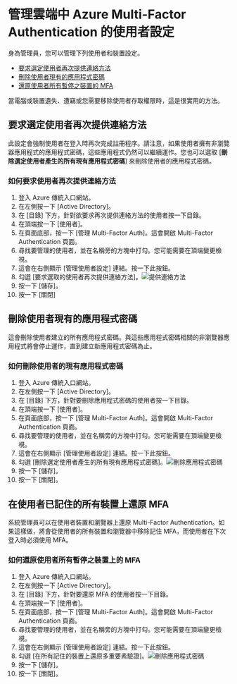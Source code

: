 <properties 
	pageTitle="Azure Multi-Factor Authentication 報告"
	description="說明如何變更使用者設定，如強迫使用者重複 proof-up 程序。"
	documentationCenter=""
	services="multi-factor-authentication"
	authors="kgremban"
	manager="femila"
	editor="curtand"/>

<tags
	ms.service="multi-factor-authentication"
	ms.workload="identity"
	ms.tgt_pltfrm="na"
	ms.devlang="na"
	ms.topic="article"
	ms.date="08/04/2016"
	ms.author="kgremban"/>

# 管理雲端中 Azure Multi-Factor Authentication 的使用者設定

身為管理員，您可以管理下列使用者和裝置設定。

- [要求選定使用者再次提供連絡方法](#require-selected-users-to-provide-contact-methods-again)
- [刪除使用者現有的應用程式密碼](#delete-users-existing-app-passwords)
- [還原使用者所有暫停之裝置的 MFA](#restore-mfa-on-all-suspended-devices-for-a-user)






當電腦或裝置遺失、遭竊或您需要移除使用者存取權限時，這是很實用的方法。


## 要求選定使用者再次提供連絡方法

此設定會強制使用者在登入時再次完成註冊程序。請注意，如果使用者擁有非瀏覽器應用程式的應用程式密碼，這些應用程式仍然可以繼續運作。您也可以選取 [**刪除選定使用者產生的所有現有應用程式密碼**] 來刪除使用者的應用程式密碼。

### 如何要求使用者再次提供連絡方法




1. 登入 Azure 傳統入口網站。
2. 在左側按一下 [Active Directory]。
3. 在 [目錄] 下方，針對欲要求再次提供連絡方法的使用者按一下目錄。
4. 在頂端按一下 [使用者]。
5. 在頁面底部，按一下 [管理 Multi-Factor Auth]。這會開啟 Multi-Factor Authentication 頁面。
6. 尋找要管理的使用者，並在名稱旁的方塊中打勾。您可能需要在頂端變更檢視。
7. 這會在右側顯示 [管理使用者設定] 連結。按一下此按鈕。
8. 勾選 [要求選取的使用者再次提供連絡方法]。![提供連絡方法](./media/multi-factor-authentication-manage-users-and-devices/reproofup.png)
10. 按一下 [儲存]。
11. 按一下 [關閉]

## 刪除使用者現有的應用程式密碼

這會刪除使用者建立的所有應用程式密碼。與這些應用程式密碼相關的非瀏覽器應用程式將會停止運作，直到建立新應用程式密碼為止。

### 如何刪除使用者的現有應用程式密碼

1. 登入 Azure 傳統入口網站。
2. 在左側按一下 [Active Directory]。
3. 在 [目錄] 下方，針對要刪除應用程式密碼的使用者按一下目錄。
4. 在頂端按一下 [使用者]。
5. 在頁面底部，按一下 [管理 Multi-Factor Auth]。這會開啟 Multi-Factor Authentication 頁面。
6. 尋找要管理的使用者，並在名稱旁的方塊中打勾。您可能需要在頂端變更檢視。
7. 這會在右側顯示 [管理使用者設定] 連結。按一下此按鈕。
8. 勾選 [刪除選定使用者產生的所有現有應用程式密碼]。![刪除應用程式密碼](./media/multi-factor-authentication-manage-users-and-devices/deleteapppasswords.png)
10. 按一下 [儲存]。
10. 按一下 [關閉]。

## 在使用者已記住的所有裝置上還原 MFA

系統管理員可以在使用者裝置和瀏覽器上還原 Multi-Factor Authentication。如果這樣做，將會從使用者的所有裝置和瀏覽器中移除記住 MFA，而使用者在下次登入時必須使用 MFA。

### 如何還原使用者所有暫停之裝置上的 MFA

1. 登入 Azure 傳統入口網站。
2. 在左側按一下 [Active Directory]。
3. 在 [目錄] 下方，針對要還原 MFA 的使用者按一下目錄。
4. 在頂端按一下 [使用者]。
5. 在頁面底部，按一下 [管理 Multi-Factor Auth]。這會開啟 Multi-Factor Authentication 頁面。
6. 尋找要管理的使用者，並在名稱旁的方塊中打勾。您可能需要在頂端變更檢視。
7. 這會在右側顯示 [管理使用者設定] 連結。按一下此按鈕。
8. 勾選 [在所有記住的裝置上還原多重要素驗證]。![刪除應用程式密碼](./media/multi-factor-authentication-manage-users-and-devices/rememberdevices.png)
9. 按一下 [儲存]。
10. 按一下 [關閉]。

<!---HONumber=AcomDC_0921_2016-->